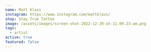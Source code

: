 ```yaml
---
name: Matt Klass
instagram: https://www.instagram.com/mattklass/
shop: Stay True Tattoo
image: /assets/images/screen-shot-2022-12-20-at-11.09.23-am.png
tags:
  - artist
active: true
featured: false
---
```

